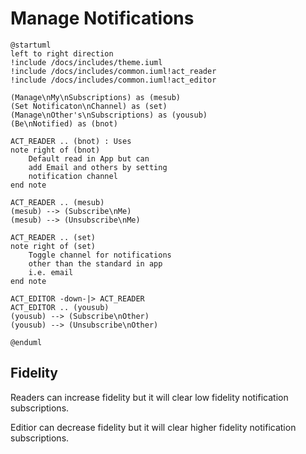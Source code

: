 # Manage Notifications


```plantuml format="svg" classes="uml myDiagram"
@startuml
left to right direction
!include /docs/includes/theme.iuml
!include /docs/includes/common.iuml!act_reader
!include /docs/includes/common.iuml!act_editor

(Manage\nMy\nSubscriptions) as (mesub)
(Set Notificaton\nChannel) as (set)
(Manage\nOther's\nSubscriptions) as (yousub)
(Be\nNotified) as (bnot)

ACT_READER .. (bnot) : Uses
note right of (bnot)
    Default read in App but can 
    add Email and others by setting
    notification channel
end note

ACT_READER .. (mesub)
(mesub) --> (Subscribe\nMe)
(mesub) --> (Unsubscribe\nMe)

ACT_READER .. (set)
note right of (set)
    Toggle channel for notifications
    other than the standard in app
    i.e. email
end note

ACT_EDITOR -down-|> ACT_READER
ACT_EDITOR .. (yousub)
(yousub) --> (Subscribe\nOther)
(yousub) --> (Unsubscribe\nOther)

@enduml

```



## Fidelity

Readers can increase fidelity but it will clear low fidelity notification subscriptions.

Editior can decrease fidelity but it will clear higher fidelity notification subscriptions.

